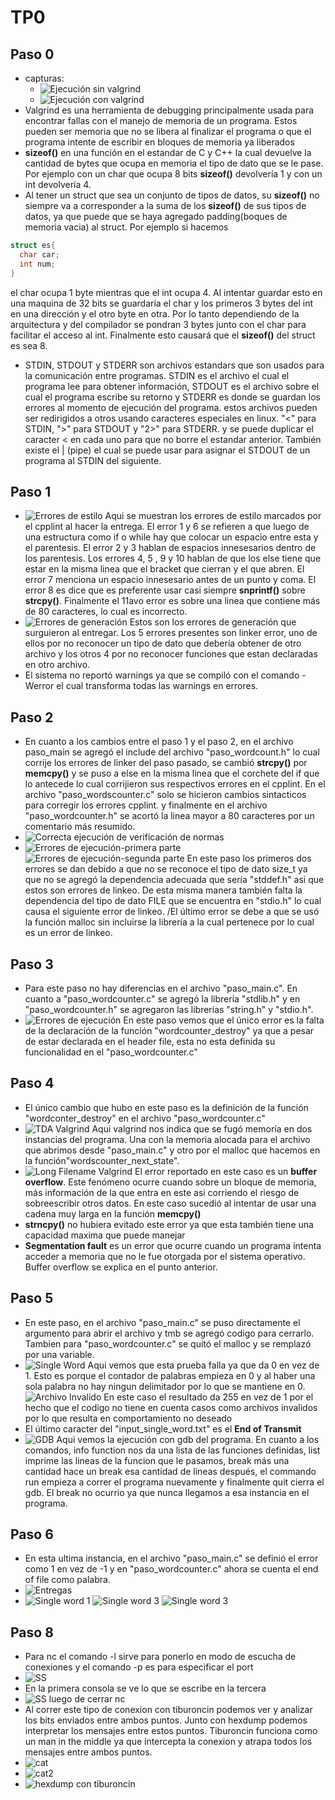 # TP0
## Paso 0

 * capturas:
	 * ![Ejecución sin valgrind](paso0_sin.png)
	 * ![Ejecución con valgrind](paso0_con.png)
* Valgrind es una herramienta de debugging principalmente usada para encontrar fallas con el manejo de memoria de un programa. Estos pueden ser memoria que no se libera al finalizar el programa o que el programa intente de escribir en bloques de memoria ya liberados
* **sizeof()** en una función en el estandar de C y C++ la cual devuelve la cantidad de bytes que ocupa en memoria el tipo de dato que se le pase. Por ejemplo con un char que ocupa 8 bits **sizeof()** devolvería 1 y con un int devolvería 4.
* Al tener un struct que sea un conjunto de tipos de datos, su **sizeof()** no siempre va a corresponder a la suma de los **sizeof()** de sus tipos de datos, ya que puede que se haya agregado padding(boques de memoria vacia) al struct. Por ejemplo si hacemos

```c
struct es{
  char car;
  int num;
}
```
el char ocupa 1 byte mientras que el int ocupa 4. Al intentar guardar esto en una maquina de 32 bits se guardaría el char y los primeros 3 bytes del int en una dirección y el otro byte en otra. Por lo tanto dependiendo de la arquitectura y del compilador se pondran 3 bytes junto con el char para facilitar el acceso al int. Finalmente esto causará que el **sizeof()** del struct es sea 8.
 * STDIN, STDOUT y STDERR son archivos estandars que son usados para la comunicación entre programas. STDIN es el archivo el cual el programa lee para obtener información, STDOUT es el archivo sobre el cual el programa escribe su retorno y STDERR es donde se guardan los errores al momento de ejecución del programa. estos archivos pueden ser redirigidos a otros usando caracteres especiales en linux. "<" para STDIN, ">" para STDOUT  y "2>" para STDERR. y se puede duplicar el caracter < en cada uno para que no borre el estandar anterior. También existe el | (pipe) el cual se puede usar para asignar el STDOUT de un programa al STDIN del siguiente.
## Paso 1
 * ![Errores de estilo](errores_de_estilo.png)
     Aqui se muestran los errores de estilo marcados por el cpplint al hacer la entrega. El error 1 y 6 se refieren a que luego de una estructura como if o while hay que colocar un espacio entre esta y el parentesis. El error 2 y 3 hablan de espacios innesesarios dentro de los parentesis. Los errores 4, 5 , 9 y 10 hablan de que los else tiene que estar en la misma linea que el bracket que cierran y el que abren. El error 7 menciona un espacio innesesario antes de un punto y coma. El error 8 es dice que es preferente usar casi siempre **snprintf()** sobre **strcpy()**. Finalmente el 11avo error es sobre una linea que contiene más de 80 caracteres, lo cual es incorrecto.
 * ![Errores de generación](errores_gen.png)
     Estos son los errores de generación que surguieron al entregar. Los 5 errores presentes son linker error, uno de ellos por no reconocer un tipo de dato que debería obtener de otro archivo y los otros 4 por no reconocer funciones que estan declaradas en otro archivo.
 * El sistema no reportó warnings ya que se compiló con el comando -Werror el cual transforma todas las warnings en errores.
## Paso 2
 * En cuanto a los cambios entre el paso 1 y el paso 2, en el archivo paso_main  se agregó el include del archivo "paso_wordcount.h" lo cual corrije los errores de linker del paso pasado, se cambió **strcpy()** por **memcpy()** y se puso a else en la misma linea que el corchete del if que lo antecede lo cual corrijieron sus respectivos errores en el cpplint. En el archivo "paso_wordscounter.c" solo se hicieron cambios sintacticos para corregir los errores cpplint. y finalmente en el archivo "paso_wordcounter.h" se acortó la linea mayor a 80 caracteres por un comentario más resumido.
 * ![Correcta ejecución de verificación de normas](paso2_cpp.png)
 * ![Errores de ejecución-primera parte](paso2_err_1.png)
 ![Errores de ejecución-segunda parte](paso2_err_2.png)
 En este paso los primeros dos errores se dan debido a que no se reconoce el tipo de dato size_t ya que no se agregó la dependencia adecuada que sería "stddef.h" asi que estos son errores de linkeo. De esta misma manera también falta la dependencia del tipo de dato FILE que se encuentra en "stdio.h" lo cual causa el siguiente error de linkeo. /El último error se debe a que se usó la función malloc sin incluirse la librería a la cual pertenece por lo cual es un error de linkeo.
 ## Paso 3
 
 * Para este paso no hay diferencias en el archivo "paso_main.c". En cuanto a "paso_wordcounter.c" se agregó la librería "stdlib.h" y en "paso_wordcounter.h" se agregaron las librerías "string.h" y "stdio.h".
 * ![Errores de ejecución](paso3_err.png)
 En este paso vemos que el único error es la falta de la declaración de la función "wordcounter_destroy" ya que a pesar de estar declarada en el header file, esta no esta definida su funcionalidad en el "paso_wordcounter.c"
## Paso 4
 * El único cambio que hubo en este paso es la definición de la función "wordconter_destroy" en el archivo "paso_wordcounter.c"
 * ![TDA Valgrind](tda_valgrind.png)
 Aqui valgrind nos indica que se fugó memoría en dos instancias del programa. Una con la memoria alocada para el archivo que abrimos desde "paso_main.c" y otro por el malloc que hacemos en la función"wordscounter_next_state".
 * ![Long Filename Valgrind](long_valgrind.png)
 El error reportado en este caso es un **buffer overflow**. Este fenómeno ocurre cuando sobre un bloque de memoria, más información de la que entra en este asi corriendo el riesgo de sobreescribir otros datos. En este caso sucedió al intentar de usar una cadena muy larga en la función **memcpy()**
 * **strncpy()** no hubiera evitado este error ya que esta también tiene una capacidad maxima que puede manejar
 * **Segmentation fault** es un error que ocurre cuando un programa intenta acceder a memoria que no le fue otorgada por el sistema operativo. Buffer overflow se explica en el punto anterior.
 ## Paso 5
 
 * En este paso, en el archivo "paso_main.c" se puso directamente el argumento para abrir el archivo y tmb se agregó codigo para cerrarlo. Tambien para "paso_wordcounter.c" se quitó el malloc y se remplazó por una variable.
 * ![Single Word](single_word.png)
 Aqui vemos que esta prueba falla ya que da 0 en vez de 1. Esto es porque el contador de palabras empieza en 0 y al haber una sola palabra no hay ningun delimitador por lo que se mantiene en 0.
 ![Archivo Invalido](invalid.png)
 En este caso el resultado da 255 en vez de 1 por el hecho que el codigo no tiene en cuenta casos como archivos invalidos por lo que resulta en comportamiento no deseado
 * El último caracter del "input_single_word.txt" es el **End of Transmit**
 * ![GDB](gdb.png)
Aqui vemos la ejecución con gdb del programa. En cuanto a los comandos, info function nos da una lista de las funciones definidas, list imprime las lineas de la funcion que le pasamos, break más una cantidad hace un break esa cantidad de lineas después, el commando run empieza a correr el programa nuevamente y finalmente quit cierra el gdb. El break no ocurrio ya que nunca llegamos a esa instancia en el programa.
## Paso 6
 * En esta ultima instancia, en el archivo "paso_main.c" se definió el error como 1 en vez de -1 y en "paso_wordcounter.c" ahora se cuenta el end of file como palabra.
 * ![Entregas](entregas.png)
 * ![Single word 1](prueba_final_1.png)
 ![Single word 3](prueba_final_2.png)
 ![Single word 3](prueba_final_3.png)

## Paso 8

 * Para nc el comando -l sirve para ponerlo en modo de escucha de conexiones y el comando -p es para especificar el port
 * ![SS](ss.png)
 * En la primera consola se ve lo que se escribe en la tercera
 * ![SS luego de cerrar nc](ss_2.png)
 * Al correr este tipo de conexion con tiburoncin podemos ver y analizar los bits enviados entre ambos puntos. Junto con hexdump podemos interpretar los mensajes entre estos puntos. Tiburoncin funciona como un man in the middle ya que intercepta la conexion y atrapa todos los mensajes entre ambos puntos.
 * ![cat](cat.png)
 * ![cat2](cat2.png)
 * ![hexdump con tiburoncin](hexdump_tibu.png)
